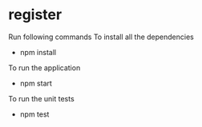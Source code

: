 # register

Run following commands
To install all the dependencies 
- npm install

To run the application
- npm start

To run the unit tests
- npm test
